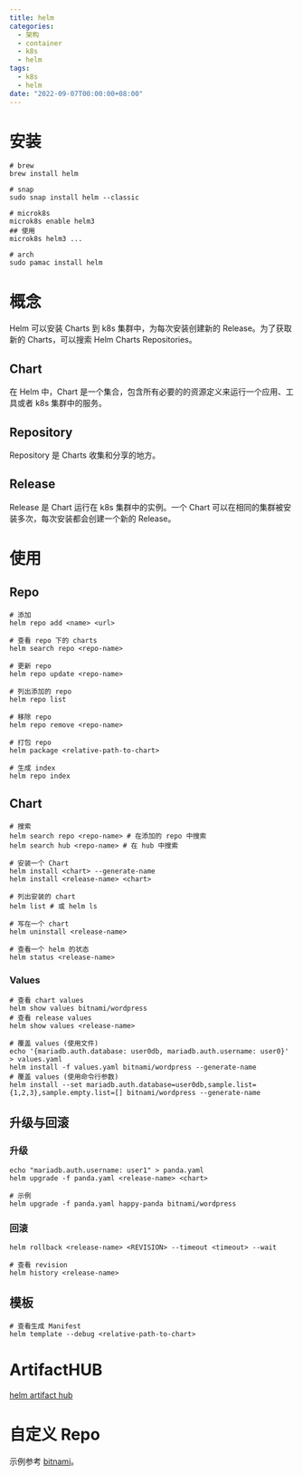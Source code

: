 ```yaml
---
title: helm
categories: 
  - 架构
  - container
  - k8s
  - helm
tags:
  - k8s
  - helm
date: "2022-09-07T00:00:00+08:00"
---
```


# 安装

```shell
# brew
brew install helm

# snap
sudo snap install helm --classic

# microk8s
microk8s enable helm3
## 使用
microk8s helm3 ...

# arch
sudo pamac install helm
```

# 概念

Helm 可以安装 Charts 到 k8s 集群中，为每次安装创建新的 Release。为了获取新的 Charts，可以搜索 Helm Charts Repositories。

## Chart

在 Helm 中，Chart 是一个集合，包含所有必要的的资源定义来运行一个应用、工具或者 k8s 集群中的服务。

## Repository

Repository 是 Charts 收集和分享的地方。

## Release

Release 是 Chart 运行在 k8s 集群中的实例。一个 Chart 可以在相同的集群被安装多次，每次安装都会创建一个新的 Release。

# 使用

## Repo

```shell
# 添加
helm repo add <name> <url>

# 查看 repo 下的 charts
helm search repo <repo-name>

# 更新 repo
helm repo update <repo-name>

# 列出添加的 repo
helm repo list

# 移除 repo
helm repo remove <repo-name>

# 打包 repo
helm package <relative-path-to-chart>

# 生成 index
helm repo index
```

## Chart

```shell
# 搜索
helm search repo <repo-name> # 在添加的 repo 中搜索
helm search hub <repo-name> # 在 hub 中搜索

# 安装一个 Chart
helm install <chart> --generate-name
helm install <release-name> <chart>

# 列出安装的 chart
helm list # 或 helm ls

# 写在一个 chart
helm uninstall <release-name>

# 查看一个 helm 的状态
helm status <release-name>
```

### Values

```shell
# 查看 chart values
helm show values bitnami/wordpress
# 查看 release values
helm show values <release-name>

# 覆盖 values (使用文件)
echo '{mariadb.auth.database: user0db, mariadb.auth.username: user0}' > values.yaml
helm install -f values.yaml bitnami/wordpress --generate-name
# 覆盖 values (使用命令行参数)
helm install --set mariadb.auth.database=user0db,sample.list={1,2,3},sample.empty.list=[] bitnami/wordpress --generate-name
```

## 升级与回滚

### 升级

```shell
echo "mariadb.auth.username: user1" > panda.yaml
helm upgrade -f panda.yaml <release-name> <chart> 

# 示例
helm upgrade -f panda.yaml happy-panda bitnami/wordpress
```

### 回滚

```shell
helm rollback <release-name> <REVISION> --timeout <timeout> --wait

# 查看 revision
helm history <release-name>
```

## 模板

```shell
# 查看生成 Manifest
helm template --debug <relative-path-to-chart>
```

# ArtifactHUB

[helm artifact hub](https://artifacthub.io/packages/search?kind=0)

# 自定义 Repo

示例参考 [bitnami](https://github.com/bitnami/charts)。
